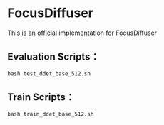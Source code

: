 # FocusDiffuser
This is an official implementation for FocusDiffuser

## Evaluation Scripts：

`bash test_ddet_base_512.sh`

## Train Scripts：

`bash train_ddet_base_512.sh`
